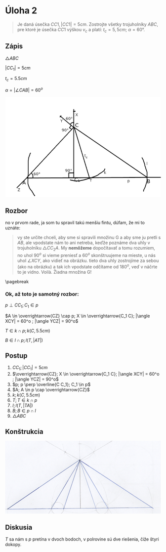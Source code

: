 # Úloha 2

> Je daná úsečka $CC1, |CC1| = 5 cm$. Zostrojte všetky trojuholníky $ABC$, pre ktoré je úsečka $CC1$ výškou  $v_c$ a platí:  $t_c = 5,5 cm$;  $\alpha = 60°$. 

## Zápis

$\triangle ABC$

$|C C_1| = 5cm$

$t_c = 5.5cm$

$\alpha = |\angle CAB| = 60^o$

![náčrt](2.png)

## Rozbor

no v prvom rade, ja som tu spravil takú menšiu fintu, dúfam, že mi to uznáte:

> vy ste určite chceli, aby sme si spravili množinu G a aby sme ju pretli s $AB$, ale vpodstate nám to ani netreba, keďže poznáme dva uhly v trojuholníku $\triangle C C_2 A$. My **nemôžeme** dopočítavať a tomu rozumiem, no uhol $90^o$ si vieme preniesť a $60^o$ skonštruujeme na mieste, u nás uhol $\angle XCY$, ako vidieť na obrázku. tieto dva uhly zostrojíme za sebou (ako na obrázku) a tak ich vpodstate odčítame od $180^o$, veď v náčrte to je vidno. Voilà. Žiadna množina G!

\pagebreak

### Ok, až toto je samotný rozbor:

$p \perp C C_1; C_1 \in p$

$A \in \overrightarrow{CZ} \cap p; X \in \overrightarrow{C_1 C}; |\angle XCY| = 60^o ; |\angle YCZ| = 90^o$

$T \in k \cap p; k(C, 5.5 cm)$

$B \in l \cap p; l(T, |AT|)$

## Postup

1. $C C_1; |C C_1| = 5 cm$
2. $\overrightarrow{CZ}; X \in \overrightarrow{C_1 C}; |\angle XCY| = 60^o ; |\angle YCZ| = 90^o$
3. $p; p \perp \overline{C C_1}; C_1 \in p$
4. $A; A \in p \cap \overrightarrow{CZ}$
5. $k; k(C, 5.5cm)$
6. $T; T \in k \cap p$
7. $l; l(T, |TA|)$
8. $B; B \in p \cap l$
9. $\triangle ABC$

## Konštrukcia

![konštrukcia](3.png)

## Diskusia

$T$ sa nám s $p$ pretína v dvoch bodoch, v polrovine sú dve riešenia, čiže štyri dokopy.
